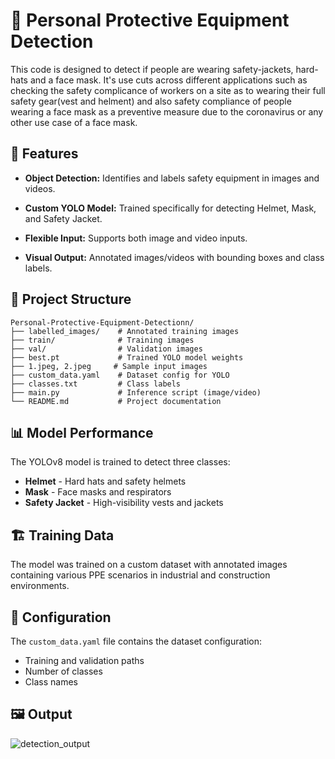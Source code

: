# 🦺 Personal Protective Equipment Detection

This code is designed to detect if people are wearing safety-jackets, hard-hats and a face mask. It's use cuts across different applications such as checking the safety complicance of workers on a site as to wearing their full safety gear(vest and helment) and also safety compliance of people wearing a face mask as a preventive measure due to the coronavirus or any other use case of a face mask.

## 🚀 Features

- **Object Detection:** Identifies and labels safety equipment in images and videos.

- **Custom YOLO Model:** Trained specifically for detecting Helmet, Mask, and Safety Jacket.

- **Flexible Input:** Supports both image and video inputs.

- **Visual Output:** Annotated images/videos with bounding boxes and class labels.

## 📁 Project Structure

```
Personal-Protective-Equipment-Detectionn/
├── labelled_images/    # Annotated training images
├── train/              # Training images
├── val/                # Validation images
├── best.pt             # Trained YOLO model weights
├── 1.jpeg, 2.jpeg     # Sample input images
├── custom_data.yaml    # Dataset config for YOLO
├── classes.txt         # Class labels
├── main.py             # Inference script (image/video)
└── README.md           # Project documentation
```

## 📊 Model Performance

The YOLOv8 model is trained to detect three classes:
- **Helmet** - Hard hats and safety helmets
- **Mask** - Face masks and respirators
- **Safety Jacket** - High-visibility vests and jackets

## 🏗️ Training Data

The model was trained on a custom dataset with annotated images containing various PPE scenarios in industrial and construction environments.

## 📝 Configuration

The `custom_data.yaml` file contains the dataset configuration:
- Training and validation paths
- Number of classes
- Class names

## 🖼️ Output
![detection_output](https://github.com/user-attachments/assets/6911a0a6-9cbf-432d-afb2-eeb4373ef75b)



